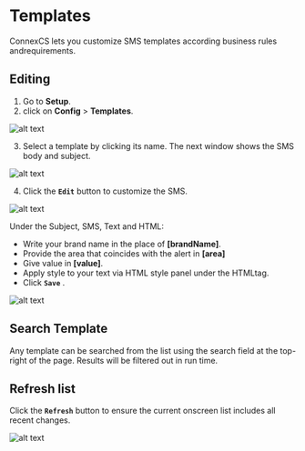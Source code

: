 # Templates

ConnexCS lets you customize SMS templates according business rules andrequirements. 

## Editing 

1. Go to **Setup**.
2. click on **Config** > **Templates**.

![alt text][temp-1] 
 
3. Select a template by clicking its name. The next window shows the SMS body and subject.

![alt text][temp-2]

4.	Click  the **`Edit`** button to customize the SMS.

![alt text][temp-3]
 
Under the Subject, SMS, Text and HTML:

* Write your brand name in the place of **[brandName]**.
*	Provide the area that coincides with the alert in **[area]**
*	Give value in **[value]**. 
* Apply style to your text via HTML style panel under the HTMLtag.
*	Click **`Save`** .
 
![alt text][temp-4]

## Search Template

Any template can be searched from the list using the search field at the top-right of the page. Results will be filtered out in run time.

## Refresh list

Click the **`Refresh`** button to ensure the current onscreen list includes all recent changes.

![alt text][temp-5]
 
[temp-1]: https://raw.githubusercontent.com/digipigeon/connexcs-user-docs/master/new-images/270.png "Temp-1"
[temp-2]: https://raw.githubusercontent.com/digipigeon/connexcs-user-docs/master/new-images/271.png "Temp-2"
[temp-3]: https://raw.githubusercontent.com/digipigeon/connexcs-user-docs/master/new-images/272.png "Temp-3"
[temp-4]: https://raw.githubusercontent.com/digipigeon/connexcs-user-docs/master/new-images/273.png "Temp-4"
[temp-5]: https://raw.githubusercontent.com/digipigeon/connexcs-user-docs/master/new-images/274.png "Temp-5"
